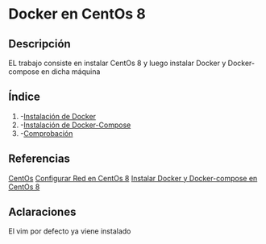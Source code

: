 # Docker en CentOs 8

## Descripción 
EL trabajo consiste en instalar CentOs 8 y luego instalar Docker y Docker-compose en dicha máquina

## Índice
1. -[Instalación de Docker](https://github.com/jesusromero92/CentOs-docker/blob/main/Indice/docker.md)
2. -[Instalación de Docker-Compose](https://github.com/jesusromero92/CentOs-docker/blob/main/Indice/docker-compose.md)
3. -[Comprobación](https://github.com/jesusromero92/CentOs-docker/blob/main/Indice/comprobacion.md)

## Referencias

[CentOs](https://www.centos.org/)
[Configurar Red en CentOs 8](https://rm-rf.es/configurar-red-en-centos-8-y-rhel-8/)
[Instalar Docker y Docker-compose en CentOs 8](https://www.howtoforge.com/install-and-use-docker-compose-on-centos-8/)

## Aclaraciones
El vim por defecto ya viene instalado

